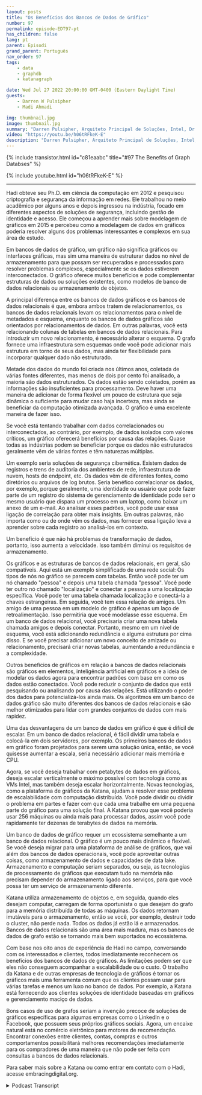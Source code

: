 ```yaml
---
layout: posts
title: "Os Benefícios dos Bancos de Dados de Gráfico"
number: 97
permalink: episode-EDT97-pt
has_children: false
lang: pt
parent: Episodi
grand_parent: Português
nav_order: 97
tags:
    - data
    - graphdb
    - katanagraph

date: Wed Jul 27 2022 20:00:00 GMT-0400 (Eastern Daylight Time)
guests:
    - Darren W Pulsipher
    - Madi Ahmadi

img: thumbnail.jpg
image: thumbnail.jpg
summary: "Darren Pulsipher, Arquiteto Principal de Soluções, Intel, Dr. Hadi Ahmadi, Diretor de Arquitetura de Soluções, Katana Graph discutem os benefícios de bancos de dados de gráficos."
video: "https://youtu.be/h06tRFkeK-E"
description: "Darren Pulsipher, Arquiteto Principal de Soluções, Intel, Dr. Hadi Ahmadi, Diretor de Arquitetura de Soluções, Katana Graph discutem os benefícios de bancos de dados de gráficos."
---
```


<div>
{% include transistor.html id="c81eaabc" title="#97 The Benefits of Graph Databses" %}

{% include youtube.html id="h06tRFkeK-E" %}
</div>

---

Hadi obteve seu Ph.D. em ciência da computação em 2012 e pesquisou criptografia e segurança da informação em redes. Ele trabalhou no meio acadêmico por alguns anos e depois ingressou na indústria, focado em diferentes aspectos de soluções de segurança, incluindo gestão de identidade e acesso. Ele começou a aprender mais sobre modelagem de gráficos em 2015 e percebeu como a modelagem de dados em gráficos poderia resolver alguns dos problemas interessantes e complexos em sua área de estudo.

Em bancos de dados de gráfico, um gráfico não significa gráficos ou interfaces gráficas, mas sim uma maneira de estruturar dados no nível de armazenamento para que possam ser recuperados e processados ​​para resolver problemas complexos, especialmente se os dados estiverem interconectados. O gráfico oferece muitos benefícios e pode complementar estruturas de dados ou soluções existentes, como modelos de banco de dados relacionais ou armazenamento de objetos.

A principal diferença entre os bancos de dados gráficos e os bancos de dados relacionais é que, embora ambos tratem de relacionamentos, os bancos de dados relacionais levam os relacionamentos para o nível de metadados e esquema, enquanto os bancos de dados gráficos são orientados por relacionamentos de dados. Em outras palavras, você está relacionando colunas de tabelas em bancos de dados relacionais. Para introduzir um novo relacionamento, é necessário alterar o esquema. O grafo fornece uma infraestrutura sem esquemas onde você pode adicionar mais estrutura em torno de seus dados, mas ainda ter flexibilidade para incorporar qualquer dado não estruturado.

Metade dos dados do mundo foi criada nos últimos anos, coletada de várias fontes diferentes, mas menos de dois por cento foi analisado, a maioria são dados estruturados. Os dados estão sendo coletados, porém as informações são insuficientes para processamento. Deve haver uma maneira de adicionar de forma flexível um pouco de estrutura que seja dinâmica o suficiente para mudar caso haja incerteza, mas ainda se beneficiar da computação otimizada avançada. O gráfico é uma excelente maneira de fazer isso.

Se você está tentando trabalhar com dados correlacionados ou interconectados, ao contrário, por exemplo, de dados isolados com valores críticos, um gráfico oferecerá benefícios por causa das relações. Quase todas as indústrias podem se beneficiar porque os dados não estruturados geralmente vêm de várias fontes e têm naturezas múltiplas.

Um exemplo seria soluções de segurança cibernética. Existem dados de registros e trens de auditoria dos ambientes de rede, infraestrutura de nuvem, hosts de endpoint, etc. Os dados vêm de diferentes fontes, como diretórios ou arquivos de log brutos. Seria benéfico correlacionar os dados, por exemplo, porque geralmente, uma identidade ou usuário que pode fazer parte de um registro do sistema de gerenciamento de identidade pode ser o mesmo usuário que dispara um processo em um laptop, como baixar um anexo de um e-mail. Ao analisar esses padrões, você pode usar essa ligação de correlação para obter mais insights. Em outras palavras, não importa como ou de onde vêm os dados, mas fornecer essa ligação leva a aprender sobre cada registro ao analisá-los em contexto.

Um benefício é que não há problemas de transformação de dados, portanto, isso aumenta a velocidade. Isso também diminui os requisitos de armazenamento.

Os gráficos e as estruturas de bancos de dados relacionais, em geral, são compatíveis. Aqui está um exemplo simplificado de uma rede social: Os tipos de nós no gráfico se parecem com tabelas. Então você pode ter um nó chamado "pessoa" e depois uma tabela chamada "pessoa". Você pode ter outro nó chamado "localização" e conectar a pessoa a uma localização específica. Você pode ter uma tabela chamada localização e conectá-la a chaves estrangeiras. Em seguida, você tem essa relação de amigos. Um amigo de uma pessoa em um modelo de gráfico é apenas um laço de retroalimentação. Isso permitiria que você modelasse esse esquema. Em um banco de dados relacional, você precisaria criar uma nova tabela chamada amigos e depois conectar. Portanto, mesmo em um nível de esquema, você está adicionando redundância e alguma estrutura por cima disso. E se você precisar adicionar um novo conceito de amizade ou relacionamento, precisará criar novas tabelas, aumentando a redundância e a complexidade.

Outros benefícios de gráficos em relação a bancos de dados relacionais são gráficos em elementos, inteligência artificial em gráficos e a ideia de modelar os dados agora para encontrar padrões com base em como os dados estão conectados. Você pode reduzir o conjunto de dados que está pesquisando ou analisando por causa das relações. Está utilizando o poder dos dados para potencializá-los ainda mais. Os algoritmos em um banco de dados gráfico são muito diferentes dos bancos de dados relacionais e são melhor otimizados para lidar com grandes conjuntos de dados com mais rapidez.

Uma das desvantagens de um banco de dados em gráfico é que é difícil de escalar. Em um banco de dados relacional, é fácil dividir uma tabela e colocá-la em dois servidores, por exemplo. Os primeiros bancos de dados em gráfico foram projetados para serem uma solução única, então, se você quisesse aumentar a escala, seria necessário adicionar mais memória e CPU.

Agora, se você deseja trabalhar com petabytes de dados em gráficos, deseja escalar verticalmente o máximo possível com tecnologia como as VMs Intel, mas também deseja escalar horizontalmente. Novas tecnologias, como a plataforma de gráficos da Katana, ajudam a resolver esse problema de escalabilidade com computação distribuída. Você pode dividir ou dividir o problema em partes e fazer com que cada uma trabalhe em uma pequena parte do gráfico para uma solução final. A Katana provou que você poderia usar 256 máquinas ou ainda mais para processar dados, assim você pode rapidamente ter dezenas de terabytes de dados na memória.

Um banco de dados de gráfico requer um ecossistema semelhante a um banco de dados relacional. O gráfico é um pouco mais dinâmico e flexível. Se você deseja migrar para uma plataforma de análise de gráficos, que vai além dos bancos de dados operacionais, você pode aproveitar outras coisas, como armazenamento de dados e capacidades de data lake. Armazenamento e computação seriam separados, ou seja, as tecnologias de processamento de gráficos que executam tudo na memória não precisam depender do armazenamento ligado aos serviços, para que você possa ter um serviço de armazenamento diferente.

Katana utiliza armazenamento de objetos e, em seguida, quando eles desejam computar, carregam de forma oportunista o que desejam do grafo para a memória distribuída de todas as máquinas. Os dados retornam imutáveis para o armazenamento, então se você, por exemplo, destruir todo o cluster, não perde nada. Todos os dados já estão lá e armazenados. Bancos de dados relacionais são uma área mais madura, mas os bancos de dados de grafo estão se tornando mais bem suportados no ecossistema.

Com base nos oito anos de experiência de Hadi no campo, conversando com os interessados e clientes, todos imediatamente reconhecem os benefícios dos bancos de dados de gráficos. As limitações podem ser que eles não conseguem acompanhar a escalabilidade ou o custo. O trabalho da Katana e de outras empresas de tecnologia de gráficos é tornar os gráficos mais uma ferramenta comum que os clientes possam usar para várias tarefas e menos um luxo no banco de dados. Por exemplo, a Katana está fornecendo aos clientes soluções de identidade baseadas em gráficos e gerenciamento maciço de dados.

Bons casos de uso de grafos seriam a invenção precoce de soluções de gráficos específicas para algumas empresas como o LinkedIn e o Facebook, que possuem seus próprios gráficos sociais. Agora, um encaixe natural está no comércio eletrônico para motores de recomendação. Encontrar conexões entre clientes, contas, compras e outros comportamentos possibilitará melhores recomendações imediatamente para os compradores de uma maneira que não pode ser feita com consultas a bancos de dados relacionais.

Para saber mais sobre a Katana ou como entrar em contato com o Hadi, acesse embracingdigital.org.



<details>
<summary> Podcast Transcript </summary>

<p></p>

</details>
